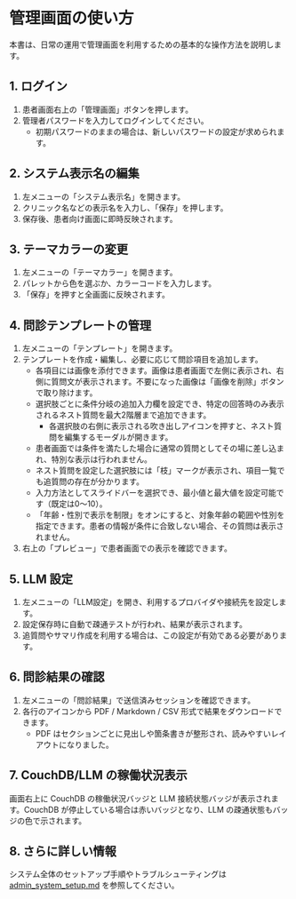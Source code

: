 # 管理画面の使い方

本書は、日常の運用で管理画面を利用するための基本的な操作方法を説明します。

## 1. ログイン
1. 患者画面右上の「管理画面」ボタンを押します。
2. 管理者パスワードを入力してログインしてください。
   - 初期パスワードのままの場合は、新しいパスワードの設定が求められます。

## 2. システム表示名の編集
1. 左メニューの「システム表示名」を開きます。
2. クリニック名などの表示名を入力し、「保存」を押します。
3. 保存後、患者向け画面に即時反映されます。

## 3. テーマカラーの変更
1. 左メニューの「テーマカラー」を開きます。
2. パレットから色を選ぶか、カラーコードを入力します。
3. 「保存」を押すと全画面に反映されます。

## 4. 問診テンプレートの管理
1. 左メニューの「テンプレート」を開きます。
2. テンプレートを作成・編集し、必要に応じて問診項目を追加します。
   - 各項目には画像を添付できます。画像は患者画面で左側に表示され、右側に質問文が表示されます。不要になった画像は「画像を削除」ボタンで取り除けます。
   - 選択肢ごとに条件分岐の追加入力欄を設定でき、特定の回答時のみ表示されるネスト質問を最大2階層まで追加できます。
     - 各選択肢の右側に表示される吹き出しアイコンを押すと、ネスト質問を編集するモーダルが開きます。
   - 患者画面では条件を満たした場合に通常の質問としてその場に差し込まれ、特別な表示は行われません。
   - ネスト質問を設定した選択肢には「枝」マークが表示され、項目一覧でも追質問の存在が分かります。
   - 入力方法としてスライドバーを選択でき、最小値と最大値を設定可能です（既定は0〜10）。
   - 「年齢・性別で表示を制限」をオンにすると、対象年齢の範囲や性別を指定できます。患者の情報が条件に合致しない場合、その質問は表示されません。
3. 右上の「プレビュー」で患者画面での表示を確認できます。

## 5. LLM 設定
1. 左メニューの「LLM設定」を開き、利用するプロバイダや接続先を設定します。
2. 設定保存時に自動で疎通テストが行われ、結果が表示されます。
3. 追質問やサマリ作成を利用する場合は、この設定が有効である必要があります。

## 6. 問診結果の確認
1. 左メニューの「問診結果」で送信済みセッションを確認できます。
2. 各行のアイコンから PDF / Markdown / CSV 形式で結果をダウンロードできます。
   - PDF はセクションごとに見出しや箇条書きが整形され、読みやすいレイアウトになりました。

## 7. CouchDB/LLM の稼働状況表示
画面右上に CouchDB の稼働状況バッジと LLM 接続状態バッジが表示されます。CouchDB が停止している場合は赤いバッジとなり、LLM の疎通状態もバッジの色で示されます。

## 8. さらに詳しい情報
システム全体のセットアップ手順やトラブルシューティングは [admin_system_setup.md](/docs/admin_system_setup.md) を参照してください。

